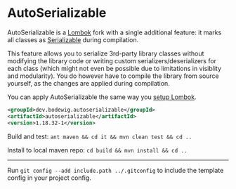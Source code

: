 # AutoSerializable

AutoSerializable is a [Lombok](https://github.com/projectlombok/lombok) fork with a single additional feature:
it marks all classes as [Serializable](https://docs.oracle.com/en/java/javase/19/docs/api/java.base/java/io/Serializable.html) during compilation.

This feature allows you to serialize 3rd-party library classes without modifying the library code or writing custom serializers/deserializers for each class (which might not even be possible due to limitations in visiblity and modularity). You do however have to compile the library from source yourself, as the changes are applied during compilation.

You can apply AutoSerializable the same way you [setup Lombok](https://projectlombok.org/setup/).

```xml
<groupId>dev.bodewig.autoserializable</groupId>
<artifactId>autoserializable</artifactId>
<version>1.18.32-1</version>
```

Build and test: `ant maven && cd it && mvn clean test && cd ..`

Install to local maven repo: `cd build && mvn install && cd ..`

---

Run `git config --add include.path ../.gitconfig` to include the template config in your project config.
